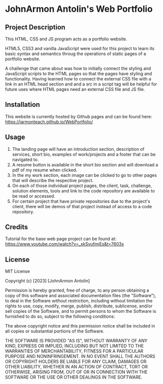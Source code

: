 # JohnArmon Antolin's Web Portfolio

## Project Description 
This HTML, CSS and JS program acts as a portfolio website.

HTML5, CSS3 and vanilla JavaScript were used for this project to learn its basic syntax and semantics throug the operations of static pages of a portfolio website.

A challenge that came about was how to initially connect the styling and JavaScript scripts to the HTML pages so that the pages have styling and functionality. Having learned how to connect the external CSS file with a link in an HTML head section and and a src in a script tag will be helpful for future uses where HTML pages need an external CSS file and JS file.

## Installation
This website is currently hosted by Github pages and can be found here: https://jarmonteach.github.io/WebPortfolio/

## Usage

  1. The landing page will have an introduction section, description of services, short bio, examples of work/projects and a footer that can be navigated to.
  2. A resume button is available in the short bio section and will download a pdf of my resume when clicked.
  3. In the my work section, each image can be clicked to go to other pages that will describe the respective project.
  4. On each of those individual project pages, the client, task, challenge, solution elements, tools and link to the code repository are available to be read or accessed. 
  5. For certain project that have private repositories due to the project's client, there will be demos of that project instead of access to a code repository.

## Credits

Tutorial for the base web page project can be found at: https://www.youtube.com/watch?v=_xkSvufmjEs&t=7603s

## License 

  MIT License

  Copyright (c) [2023] [JohnArmon Antolin]

  Permission is hereby granted, free of charge, to any person obtaining a copy of this software and associated documentation files (the "Software"), to deal in the Software without restriction, including without limitation the rights to use, copy, modify, merge, publish, distribute, sublicense, and/or sell copies of the Software, and to permit persons to whom the Software is furnished to do so, subject to the following conditions:

  The above copyright notice and this permission notice shall be included in all copies or substantial portions of the Software.

  THE SOFTWARE IS PROVIDED "AS IS", WITHOUT WARRANTY OF ANY KIND, EXPRESS OR IMPLIED, INCLUDING BUT NOT LIMITED TO THE WARRANTIES OF MERCHANTABILITY, FITNESS FOR A PARTICULAR PURPOSE AND NONINFRINGEMENT. IN NO EVENT SHALL THE AUTHORS OR COPYRIGHT HOLDERS BE LIABLE FOR ANY CLAIM, DAMAGES OR OTHER LIABILITY, WHETHER IN AN ACTION OF CONTRACT, TORT OR OTHERWISE, ARISING FROM,
  OUT OF OR IN CONNECTION WITH THE SOFTWARE OR THE USE OR OTHER DEALINGS IN THE SOFTWARE.
